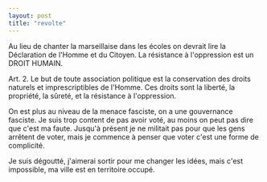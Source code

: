 ```yaml
---
layout: post
title: "revolte"
---
```


Au lieu de chanter la marseillaise dans les écoles on devrait lire la Déclaration de l'Homme et du Citoyen. 
La résistance à l'oppression est un DROIT HUMAIN. 

Art. 2. Le but de toute association politique est la conservation des droits naturels et imprescriptibles de l'Homme. Ces droits sont la liberté, la propriété, la sûreté, et la résistance à l'oppression.


On est plus au niveau de la menace fasciste, on a une gouvernance fasciste. Je suis trop content de pas avoir voté, au moins on peut pas dire que c'est ma faute. Jusqu'à présent je ne militait pas pour que les gens arrêtent de voter, mais je commence à penser que voter c'est une forme de complicité. 

Je suis dégoutté, j'aimerai sortir pour me changer les idées, mais c'est impossible, ma ville est en territoire occupé. 
